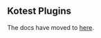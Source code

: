 ## Kotest Plugins

The docs have moved to [here](https://kotest.io/docs/extensions/extensions.html).
